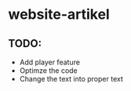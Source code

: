 # website-artikel

## TODO:

- Add player feature
- Optimze the code
- Change the text into proper text
